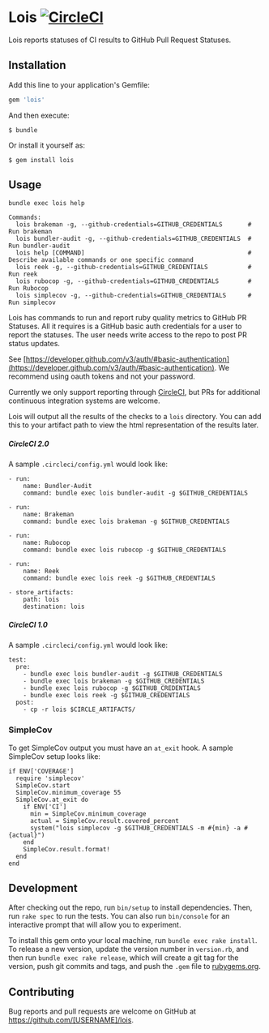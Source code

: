 # Lois [![CircleCI](https://circleci.com/gh/ketiko/lois.svg?style=svg)](https://circleci.com/gh/ketiko/lois)

Lois reports statuses of CI results to GitHub Pull Request Statuses.

## Installation

Add this line to your application's Gemfile:

```ruby
gem 'lois'
```

And then execute:

    $ bundle

Or install it yourself as:

    $ gem install lois

## Usage

```
bundle exec lois help

Commands:
  lois brakeman -g, --github-credentials=GITHUB_CREDENTIALS       # Run brakeman
  lois bundler-audit -g, --github-credentials=GITHUB_CREDENTIALS  # Run bundler-audit
  lois help [COMMAND]                                             # Describe available commands or one specific command
  lois reek -g, --github-credentials=GITHUB_CREDENTIALS           # Run reek
  lois rubocop -g, --github-credentials=GITHUB_CREDENTIALS        # Run Rubocop
  lois simplecov -g, --github-credentials=GITHUB_CREDENTIALS      # Run simplecov
```

Lois has commands to run and report ruby quality metrics to GitHub PR Statuses.  All it requires is
a GitHub basic auth credentials for a user to report the statuses.  The user needs write access to the repo to post
PR status updates.

See [https://developer.github.com/v3/auth/#basic-authentication](https://developer.github.com/v3/auth/#basic-authentication).
We recommend using oauth tokens and not your password.

Currently we only support reporting through [CircleCI](https://circleci.com/), but PRs for additional continuous integration systems are welcome.

Lois will output all the results of the checks to a `lois` directory.  You can add this to your artifact path to view the html representation of the results later.

##### CircleCI 2.0
A sample `.circleci/config.yml` would look like:

```
- run:
    name: Bundler-Audit
    command: bundle exec lois bundler-audit -g $GITHUB_CREDENTIALS

- run:
    name: Brakeman
    command: bundle exec lois brakeman -g $GITHUB_CREDENTIALS

- run:
    name: Rubocop
    command: bundle exec lois rubocop -g $GITHUB_CREDENTIALS

- run:
    name: Reek
    command: bundle exec lois reek -g $GITHUB_CREDENTIALS

- store_artifacts:
    path: lois
    destination: lois
```

##### CircleCI 1.0
A sample `.circleci/config.yml` would look like:
```
test:
  pre:
    - bundle exec lois bundler-audit -g $GITHUB_CREDENTIALS
    - bundle exec lois brakeman -g $GITHUB_CREDENTIALS
    - bundle exec lois rubocop -g $GITHUB_CREDENTIALS
    - bundle exec lois reek -g $GITHUB_CREDENTIALS
  post:
    - cp -r lois $CIRCLE_ARTIFACTS/
```

### SimpleCov

To get SimpleCov output you must have an `at_exit` hook.  A sample SimpleCov setup looks like:

```
if ENV['COVERAGE']
  require 'simplecov'
  SimpleCov.start
  SimpleCov.minimum_coverage 55
  SimpleCov.at_exit do
    if ENV['CI']
      min = SimpleCov.minimum_coverage
      actual = SimpleCov.result.covered_percent
      system("lois simplecov -g $GITHUB_CREDENTIALS -m #{min} -a #{actual}")
    end
    SimpleCov.result.format!
  end
end
```

## Development

After checking out the repo, run `bin/setup` to install dependencies. Then, run `rake spec` to run the tests. You can also run `bin/console` for an interactive prompt that will allow you to experiment.

To install this gem onto your local machine, run `bundle exec rake install`. To release a new version, update the version number in `version.rb`, and then run `bundle exec rake release`, which will create a git tag for the version, push git commits and tags, and push the `.gem` file to [rubygems.org](https://rubygems.org).

## Contributing

Bug reports and pull requests are welcome on GitHub at https://github.com/[USERNAME]/lois.
